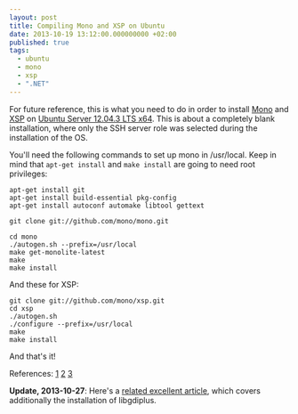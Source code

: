 ```yaml
---
layout: post
title: Compiling Mono and XSP on Ubuntu
date: 2013-10-19 13:12:00.000000000 +02:00
published: true
tags:
  - ubuntu
  - mono
  - xsp
  - ".NET"
---
```


For future reference, this is what you need to do in order to install
<a href="http://www.mono-project.com/">Mono</a> and
<a href="http://www.mono-project.com/ASP.NET">XSP</a> on
<a href="http://www.ubuntu.com/download/server">Ubuntu Server 12.04.3 LTS
x64</a>. This is about a completely blank installation, where only the SSH
server role was selected during the installation of the OS.

You'll need the following commands to set up mono in /usr/local. Keep in mind
that <code>apt-get install</code> and <code>make install</code> are going to
need root privileges:

```
apt-get install git
apt-get install build-essential pkg-config
apt-get install autoconf automake libtool gettext

git clone git://github.com/mono/mono.git

cd mono
./autogen.sh --prefix=/usr/local
make get-monolite-latest
make
make install
```

And these for XSP:

```
git clone git://github.com/mono/xsp.git
cd xsp
./autogen.sh
./configure --prefix=/usr/local
make
make install
```

And that's it!

References: <a href="http://www.mono-project.com/Compiling_Mono_From_Git">1</a>
<a href="http://askubuntu.com/questions/178906/how-to-install-mono-from-source">2</a>
<a href="http://www.integratedwebsystems.com/2011/08/install-mono-2-10-3-on-ubuntu-using-bash-script/">3</a>

<strong>Update, 2013-10-27</strong>: Here's a
<a href="http://blog.erikd.org/2013/03/17/run-asp-dot-net-mvc4-on-ubuntu-12-dot-10/">related
excellent article</a>, which covers additionally the installation of libgdiplus.

